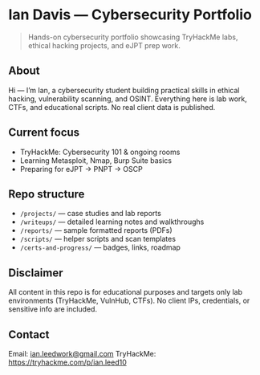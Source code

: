 # Ian Davis — Cybersecurity Portfolio

> Hands-on cybersecurity portfolio showcasing TryHackMe labs, ethical hacking projects, and eJPT prep work.

## About
Hi — I’m Ian, a cybersecurity student building practical skills in ethical hacking, vulnerability scanning, and OSINT. Everything here is lab work, CTFs, and educational scripts. No real client data is published.

## Current focus
- TryHackMe: Cybersecurity 101 & ongoing rooms  
- Learning Metasploit, Nmap, Burp Suite basics  
- Preparing for eJPT → PNPT → OSCP

## Repo structure
- `/projects/` — case studies and lab reports  
- `/writeups/` — detailed learning notes and walkthroughs  
- `/reports/` — sample formatted reports (PDFs)  
- `/scripts/` — helper scripts and scan templates  
- `/certs-and-progress/` — badges, links, roadmap

## Disclaimer
All content in this repo is for educational purposes and targets only lab environments (TryHackMe, VulnHub, CTFs). No client IPs, credentials, or sensitive info are included.

## Contact
Email: ian.leedwork@gmail.com
TryHackMe: https://tryhackme.com/p/ian.leed10

